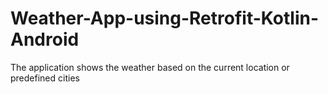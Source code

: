 # Weather-App-using-Retrofit-Kotlin-Android

The application shows the weather based on the current location or predefined cities
